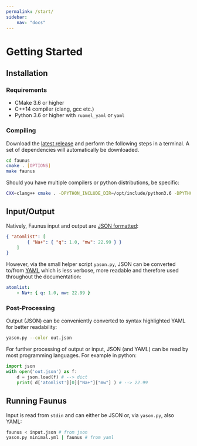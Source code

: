 ```yaml
---
permalink: /start/
sidebar:
    nav: "docs"
---
```

<script src="https://cdnjs.cloudflare.com/ajax/libs/mathjax/2.7.0/MathJax.js?config=TeX-AMS-MML_HTMLorMML" type="text/javascript"></script>

# Getting Started

## Installation

### Requirements

- CMake 3.6 or higher
- C++14 compiler (clang, gcc etc.)
- Python 3.6 or higher with `ruamel_yaml` or `yaml`

### Compiling

Download the [latest release](https://github.com/mlund/faunus/releases/latest)
and perform the following steps in a terminal.
A set of dependencies will automatically be downloaded.

~~~ bash
cd faunus
cmake . [OPTIONS]
make faunus
~~~

Should you have multiple compilers or python distributions, be specific:

~~~ bash
CXX=clang++ cmake . -DPYTHON_INCLUDE_DIR=/opt/include/python3.6 -DPYTHON_LIBRARY=/opt/lib/libpython3.6.dylib
~~~

<a name="input-output"></a>
## Input/Output 

Natively, Faunus input and output are [JSON formatted](http://json.org/example.html):

~~~ json
{ "atomlist": [
        { "Na+": { "q": 1.0, "mw": 22.99 } }
    ]
}
~~~

However, via the small helper script `yason.py`, JSON can be converted to/from
[YAML](http://www.yaml.org) which is less verbose, more readable and therefore
used throughout the documentation:

~~~ yaml
atomlist:
    - Na+: { q: 1.0, mw: 22.99 }
~~~

### Post-Processing 

Output (JSON) can be conveniently converted to
syntax highlighted YAML for better readability:

~~~ bash
yason.py --color out.json
~~~

For further processing of output or input, JSON (and YAML) can be read by
most programming languages. For example in python:

~~~ python
import json
with open('out.json') as f:
    d = json.load(f) # --> dict
    print( d['atomlist'][0]["Na+"]["mw"] ) # --> 22.99
~~~

<a name="running"></a>
## Running Faunus

Input is read from `stdin` and can either be JSON or,
via `yason.py`, also YAML:

~~~ bash
faunus < input.json # from json
yason.py minimal.yml | faunus # from yaml
~~~

